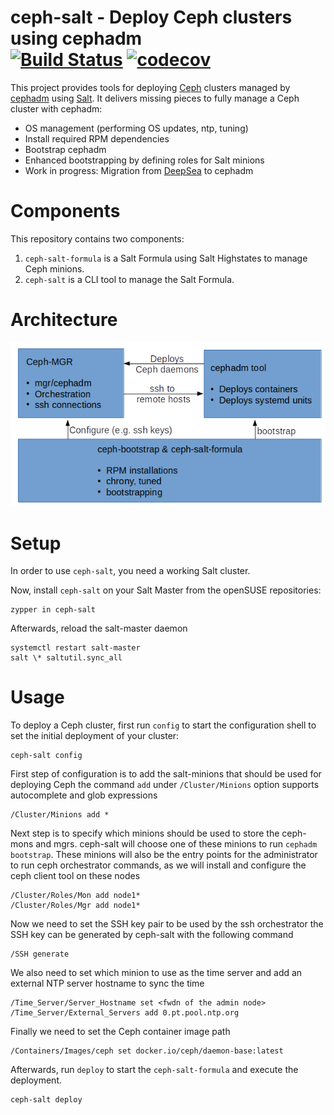 # ceph-salt - Deploy Ceph clusters using cephadm<br/> [![Build Status](https://travis-ci.com/ceph/ceph-salt.svg?branch=master)](https://travis-ci.com/ceph/ceph-salt) [![codecov](https://codecov.io/gh/ceph/ceph-salt/branch/master/graph/badge.svg)](https://codecov.io/gh/ceph/ceph-salt)

This project provides tools for deploying [Ceph][ceph] clusters managed by
[cephadm][cephadm] using [Salt][salt]. It delivers missing pieces to fully
manage a Ceph cluster with cephadm:

- OS management (performing OS updates, ntp, tuning)
- Install required RPM dependencies
- Bootstrap cephadm
- Enhanced bootstrapping by defining roles for Salt minions
- Work in progress: Migration from [DeepSea][deepsea] to cephadm

# Components

This repository contains two components:

1. `ceph-salt-formula` is a Salt Formula using Salt Highstates to manage Ceph
   minions.
2. `ceph-salt` is a CLI tool to manage the Salt Formula.

# Architecture

![](_images/architecture.png)

# Setup

In order to use `ceph-salt`, you need a working Salt cluster.

Now, install `ceph-salt` on your Salt Master from the openSUSE
repositories:

```
zypper in ceph-salt
```

Afterwards, reload the salt-master daemon

```
systemctl restart salt-master
salt \* saltutil.sync_all
```

# Usage

To deploy a Ceph cluster, first run `config` to start the configuration shell to
set the initial deployment of your cluster:

```
ceph-salt config
```

First step of configuration is to add the salt-minions that should be used for
deploying Ceph the command `add` under `/Cluster/Minions` option supports
autocomplete and glob expressions

```
/Cluster/Minions add *
```

Next step is to specify which minions should be used to store the ceph-mons and
mgrs. ceph-salt will choose one of these minions to run
`cephadm bootstrap`. These minions will also be the entry points for the
administrator to run ceph orchestrator commands, as we will install and
configure the ceph client tool on these nodes

```
/Cluster/Roles/Mon add node1*
/Cluster/Roles/Mgr add node1*
```

Now we need to set the SSH key pair to be used by the ssh orchestrator the SSH
key can be generated by ceph-salt with the following command

```
/SSH generate
```

We also need to set which minion to use as the time server and add an
external NTP server hostname to sync the time

```
/Time_Server/Server_Hostname set <fwdn of the admin node>
/Time_Server/External_Servers add 0.pt.pool.ntp.org
```

Finally we need to set the Ceph container image path

```
/Containers/Images/ceph set docker.io/ceph/daemon-base:latest
```

Afterwards, run `deploy` to start the `ceph-salt-formula` and execute the
deployment.

```
ceph-salt deploy
```

[ceph]: https://ceph.io/
[salt]: https://www.saltstack.com/
[cephadm]: https://docs.ceph.com/docs/master/mgr/cephadm/
[deepsea]: https://github.com/SUSE/DeepSea
